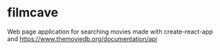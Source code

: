 # filmcave
Web page application for searching movies made with create-react-app  and https://www.themoviedb.org/documentation/api
